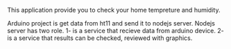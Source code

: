 This application provide you to check your home tempreture and humidity.

Arduino project is get data from ht11 and send it to nodejs server. 
Nodejs server has two role. 
1- is a service that recieve data from arduino device.
2- is a service that results can be checked, reviewed  with graphics.
